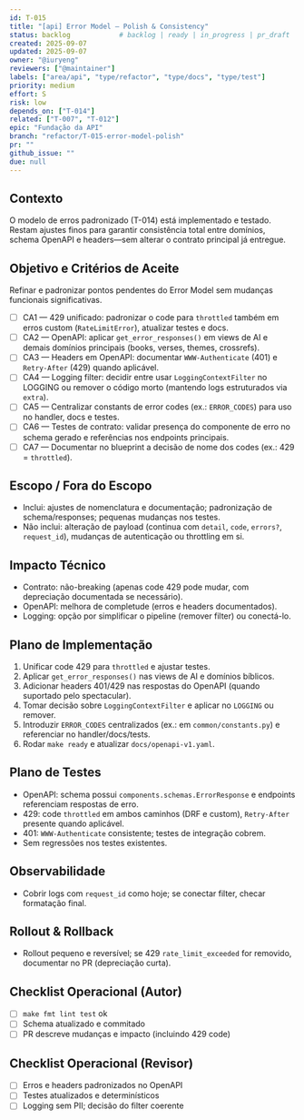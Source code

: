 ```yaml
---
id: T-015
title: "[api] Error Model — Polish & Consistency"
status: backlog            # backlog | ready | in_progress | pr_draft | in_review | merged | done
created: 2025-09-07
updated: 2025-09-07
owner: "@iuryeng"
reviewers: ["@maintainer"]
labels: ["area/api", "type/refactor", "type/docs", "type/test"]
priority: medium
effort: S
risk: low
depends_on: ["T-014"]
related: ["T-007", "T-012"]
epic: "Fundação da API"
branch: "refactor/T-015-error-model-polish"
pr: ""
github_issue: ""
due: null
---
```


## Contexto
O modelo de erros padronizado (T-014) está implementado e testado. Restam ajustes finos para garantir consistência total entre domínios, schema OpenAPI e headers—sem alterar o contrato principal já entregue.

## Objetivo e Critérios de Aceite
Refinar e padronizar pontos pendentes do Error Model sem mudanças funcionais significativas.

- [ ] CA1 — 429 unificado: padronizar o code para `throttled` também em erros custom (`RateLimitError`), atualizar testes e docs.
- [ ] CA2 — OpenAPI: aplicar `get_error_responses()` em views de AI e demais domínios principais (books, verses, themes, crossrefs).
- [ ] CA3 — Headers em OpenAPI: documentar `WWW-Authenticate` (401) e `Retry-After` (429) quando aplicável.
- [ ] CA4 — Logging filter: decidir entre usar `LoggingContextFilter` no LOGGING ou remover o código morto (mantendo logs estruturados via `extra`).
- [ ] CA5 — Centralizar constants de error codes (ex.: `ERROR_CODES`) para uso no handler, docs e testes.
- [ ] CA6 — Testes de contrato: validar presença do componente de erro no schema gerado e referências nos endpoints principais.
- [ ] CA7 — Documentar no blueprint a decisão de nome dos codes (ex.: 429 = `throttled`).

## Escopo / Fora do Escopo
- Inclui: ajustes de nomenclatura e documentação; padronização de schema/responses; pequenas mudanças nos testes.
- Não inclui: alteração de payload (continua com `detail`, `code`, `errors?`, `request_id`), mudanças de autenticação ou throttling em si.

## Impacto Técnico
- Contrato: não-breaking (apenas code 429 pode mudar, com depreciação documentada se necessário).
- OpenAPI: melhora de completude (erros e headers documentados).
- Logging: opção por simplificar o pipeline (remover filter) ou conectá-lo.

## Plano de Implementação
1) Unificar code 429 para `throttled` e ajustar testes.
2) Aplicar `get_error_responses()` nas views de AI e domínios bíblicos.
3) Adicionar headers 401/429 nas respostas do OpenAPI (quando suportado pelo spectacular).
4) Tomar decisão sobre `LoggingContextFilter` e aplicar no `LOGGING` ou remover.
5) Introduzir `ERROR_CODES` centralizados (ex.: em `common/constants.py`) e referenciar no handler/docs/tests.
6) Rodar `make ready` e atualizar `docs/openapi-v1.yaml`.

## Plano de Testes
- OpenAPI: schema possui `components.schemas.ErrorResponse` e endpoints referenciam respostas de erro.
- 429: code `throttled` em ambos caminhos (DRF e custom), `Retry-After` presente quando aplicável.
- 401: `WWW-Authenticate` consistente; testes de integração cobrem.
- Sem regressões nos testes existentes.

## Observabilidade
- Cobrir logs com `request_id` como hoje; se conectar filter, checar formatação final.

## Rollout & Rollback
- Rollout pequeno e reversível; se 429 `rate_limit_exceeded` for removido, documentar no PR (depreciação curta).

## Checklist Operacional (Autor)
- [ ] `make fmt lint test` ok
- [ ] Schema atualizado e commitado
- [ ] PR descreve mudanças e impacto (incluindo 429 code)

## Checklist Operacional (Revisor)
- [ ] Erros e headers padronizados no OpenAPI
- [ ] Testes atualizados e determinísticos
- [ ] Logging sem PII; decisão do filter coerente

